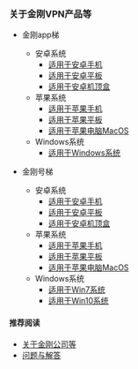 ### 关于金刚VPN产品等
- 金刚app梯
  - 安卓系统
    - [适用于安卓手机]()
    - [适用于安卓平板]()
    - [适用于安卓机顶盒]()
  - 苹果系统
    - [适用于苹果手机]()
    - [适用于苹果平板]()
    - [适用于苹果电脑MacOS]()
  - Windows系统
    - [适用于Windows系统]()
    
- 金刚号梯
  - 安卓系统
    - [适用于安卓手机](https://a2zitpro.github.io/web/金刚产品-金刚1.0金刚号梯)
    - [适用于安卓平板](https://a2zitpro.github.io/web/金刚产品-金刚1.0金刚号梯)
    - [适用于安卓机顶盒](https://a2zitpro.github.io/web/金刚产品-金刚1.0金刚号梯)
  - 苹果系统
    - [适用于苹果手机](https://a2zitpro.github.io/web/金刚产品-金刚1.0金刚号梯)
    - [适用于苹果平板](https://a2zitpro.github.io/web/金刚产品-金刚1.0金刚号梯)
    - [适用于苹果电脑MacOS](https://a2zitpro.github.io/web/金刚产品-金刚1.0金刚号梯)
  - Windows系统
    - [适用于Win7系统](金刚产品-金刚1.0金刚号梯)
    - [适用于Win10系统](金刚产品-金刚1.0金刚号梯)

#### 推荐阅读
- [关于金刚公司等](https://a2zitpro.github.io/web/列表-关于金刚公司及相关问题)
- [问题与解答](https://a2zitpro.github.io/web/列表-问题与解答)
